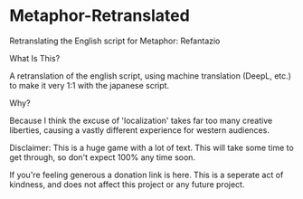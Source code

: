 # Metaphor-Retranslated
Retranslating the English script for Metaphor: Refantazio


What Is This?

A retranslation of the english script, using machine translation (DeepL, etc.) to make it very 1:1 with the japanese script.

Why?

Because I think the excuse of 'localization' takes far too many creative liberties, causing a vastly different experience for western audiences. 

Disclaimer:
This is a huge game with a lot of text. This will take some time to get through, so don't expect 100% any time soon.

If you're feeling generous a donation link is here. This is a seperate act of kindness, and does not affect this project or any future project.



